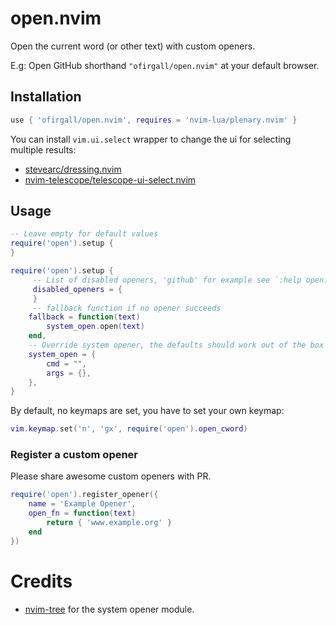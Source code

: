 # open.nvim
Open the current word (or other text) with custom openers.

E.g: Open GitHub shorthand `"ofirgall/open.nvim"` at your default browser.

## Installation
```lua
use { 'ofirgall/open.nvim', requires = 'nvim-lua/plenary.nvim' }
```

You can install `vim.ui.select` wrapper to change the ui for selecting multiple results:
* [stevearc/dressing.nvim](https://github.com/stevearc/dressing.nvim)
* [nvim-telescope/telescope-ui-select.nvim](https://github.com/nvim-telescope/telescope-ui-select.nvim)

## Usage
```lua
-- Leave empty for default values
require('open').setup {
}

require('open').setup {
     -- List of disabled openers, 'github' for example see `:help open.default_openers`
     disabled_openers = {
     }
     -- fallback function if no opener succeeds
    fallback = function(text)
        system_open.open(text)
    end,
    -- Override system opener, the defaults should work out of the box
    system_open = {
        cmd = "",
        args = {},
    },
}
```

By default, no keymaps are set, you have to set your own keymap:
```lua
vim.keymap.set('n', 'gx', require('open').open_cword)
```

### Register a custom opener
Please share awesome custom openers with PR.
```lua
require('open').register_opener({
    name = 'Example Opener',
    open_fn = function(text)
        return { 'www.example.org' }
    end
})
```

# Credits
* [nvim-tree](https://github.com/nvim-tree/nvim-tree.lua) for the system opener module.
